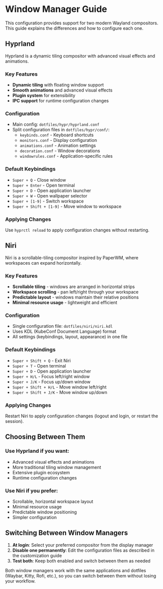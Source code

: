 # Window Manager Guide

This configuration provides support for two modern Wayland compositors. This guide explains the differences and how to configure each one.

## Hyprland

Hyprland is a dynamic tiling compositor with advanced visual effects and animations.

### Key Features
- **Dynamic tiling** with floating window support
- **Smooth animations** and advanced visual effects
- **Plugin system** for extensibility
- **IPC support** for runtime configuration changes

### Configuration
- Main config: `dotfiles/hypr/hyprland.conf`
- Split configuration files in `dotfiles/hypr/conf/`:
  - `keybinds.conf` - Keyboard shortcuts
  - `monitors.conf` - Display configuration
  - `animations.conf` - Animation settings
  - `decoration.conf` - Window decorations
  - `windowrules.conf` - Application-specific rules

### Default Keybindings
- `Super + Q` - Close window
- `Super + Enter` - Open terminal
- `Super + D` - Open application launcher
- `Super + W` - Open wallpaper selector
- `Super + [1-9]` - Switch workspace
- `Super + Shift + [1-9]` - Move window to workspace

### Applying Changes
Use `hyprctl reload` to apply configuration changes without restarting.

## Niri

Niri is a scrollable-tiling compositor inspired by PaperWM, where workspaces can expand horizontally.

### Key Features
- **Scrollable tiling** - windows are arranged in horizontal strips
- **Workspace scrolling** - pan left/right through your workspace
- **Predictable layout** - windows maintain their relative positions
- **Minimal resource usage** - lightweight and efficient

### Configuration
- Single configuration file: `dotfiles/niri/niri.kdl`
- Uses KDL (KubeConf Document Language) format
- All settings (keybindings, layout, appearance) in one file

### Default Keybindings
- `Super + Shift + Q` - Exit Niri
- `Super + T` - Open terminal
- `Super + D` - Open application launcher
- `Super + H/L` - Focus left/right window
- `Super + J/K` - Focus up/down window
- `Super + Shift + H/L` - Move window left/right
- `Super + Shift + J/K` - Move window up/down

### Applying Changes
Restart Niri to apply configuration changes (logout and login, or restart the session).

## Choosing Between Them

### Use Hyprland if you want:
- Advanced visual effects and animations
- More traditional tiling window management
- Extensive plugin ecosystem
- Runtime configuration changes

### Use Niri if you prefer:
- Scrollable, horizontal workspace layout
- Minimal resource usage
- Predictable window positioning
- Simpler configuration

## Switching Between Window Managers

1. **At login**: Select your preferred compositor from the display manager
2. **Disable one permanently**: Edit the configuration files as described in the customization guide
3. **Test both**: Keep both enabled and switch between them as needed

Both window managers work with the same applications and dotfiles (Waybar, Kitty, Rofi, etc.), so you can switch between them without losing your workflow.